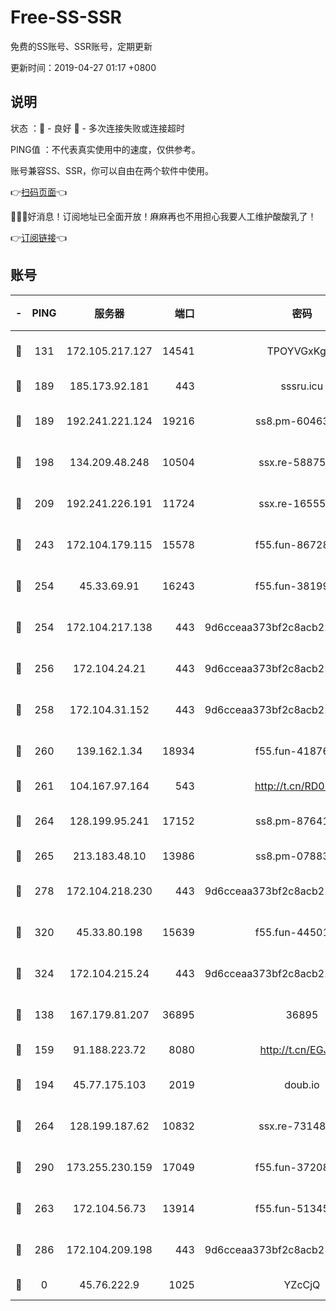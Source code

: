 # Free-SS-SSR

免费的SS账号、SSR账号，定期更新

更新时间：2019-04-27 01:17 +0800

## 说明

状态     ：🙂 - 良好 🙁 - 多次连接失败或连接超时

PING值   ：不代表真实使用中的速度，仅供参考。

账号兼容SS、SSR，你可以自由在两个软件中使用。

👉[扫码页面](https://liesauer.github.io/Free-SS-SSR/)👈

🎉🎉🎉好消息！订阅地址已全面开放！麻麻再也不用担心我要人工维护酸酸乳了！

👉[订阅链接](https://www.liesauer.net/yogurt/subscribe?ACCESS_TOKEN=DAYxR3mMaZAsaqUb)👈

## 账号

|-|PING|服务器|端口|密码|加密方式|区域|
|:----:|:----:|:-----:|-----:|:----:|:----:|:----:|
|🙂|131|172.105.217.127|14541|TPOYVGxKglpi|aes-256-cfb|JP|
|🙂|189|185.173.92.181|443|sssru.icu|rc4-md5|RU|
|🙂|189|192.241.221.124|19216|ss8.pm-60463173|aes-256-cfb|US|
|🙂|198|134.209.48.248|10504|ssx.re-58875699|aes-256-cfb|US|
|🙂|209|192.241.226.191|11724|ssx.re-16555681|aes-256-cfb|US|
|🙂|243|172.104.179.115|15578|f55.fun-86728448|aes-256-cfb|SG|
|🙂|254|45.33.69.91|16243|f55.fun-38199341|aes-256-cfb|US|
|🙂|254|172.104.217.138|443|9d6cceaa373bf2c8acb22e60b6a58be6|aes-256-cfb|US|
|🙂|256|172.104.24.21|443|9d6cceaa373bf2c8acb22e60b6a58be6|aes-256-cfb|US|
|🙂|258|172.104.31.152|443|9d6cceaa373bf2c8acb22e60b6a58be6|aes-256-cfb|US|
|🙂|260|139.162.1.34|18934|f55.fun-41876955|aes-256-cfb|SG|
|🙂|261|104.167.97.164|543|http://t.cn/RD0D7sx|rc4-md5|CA|
|🙂|264|128.199.95.241|17152|ss8.pm-87641460|aes-256-cfb|SG|
|🙂|265|213.183.48.10|13986|ss8.pm-07883596|rc4-md5|RU|
|🙂|278|172.104.218.230|443|9d6cceaa373bf2c8acb22e60b6a58be6|aes-256-cfb|US|
|🙂|320|45.33.80.198|15639|f55.fun-44501835|aes-256-cfb|US|
|🙂|324|172.104.215.24|443|9d6cceaa373bf2c8acb22e60b6a58be6|aes-256-cfb|US|
|🙂|138|167.179.81.207|36895|36895|aes-256-cfb|JP|
|🙂|159|91.188.223.72|8080|http://t.cn/EGJIyrl|rc4-md5|RU|
|🙂|194|45.77.175.103|2019|doub.io|aes-128-ctr|SG|
|🙂|264|128.199.187.62|10832|ssx.re-73148859|aes-256-cfb|SG|
|🙂|290|173.255.230.159|17049|f55.fun-37208047|aes-256-cfb|US|
|🙁|263|172.104.56.73|13914|f55.fun-51345667|aes-256-cfb|SG|
|🙁|286|172.104.209.198|443|9d6cceaa373bf2c8acb22e60b6a58be6|aes-256-cfb|US|
|🙁|0|45.76.222.9|1025|YZcCjQ|rc4-md5|JP|
